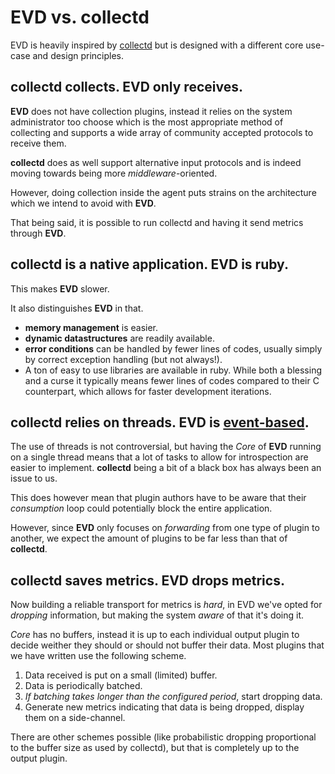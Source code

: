 # EVD vs. collectd

EVD is heavily inspired by [collectd](http://collectd.org/) but is designed
with a different core use-case and design principles.

## collectd collects. EVD only receives.

**EVD** does not have collection plugins, instead it relies on the system
administrator too choose which is the most appropriate method of collecting and
supports a wide array of community accepted protocols to receive them.

**collectd** does as well support alternative input protocols and is indeed
moving towards being more *middleware*-oriented.

However, doing collection inside the agent puts strains on the architecture
which we intend to avoid with **EVD**.

That being said, it is possible to run collectd and having it send metrics
through **EVD**.

## collectd is a native application. EVD is ruby.

This makes **EVD** slower.

It also distinguishes **EVD** in that.

* **memory management** is easier.
* **dynamic datastructures** are readily available.
* **error conditions** can be handled by fewer lines of codes, usually simply
  by correct exception handling (but not always!).
* A ton of easy to use libraries are available in ruby. While both a blessing
  and a curse it typically means fewer lines of codes compared to their
  C counterpart, which allows for faster development iterations.

## collectd relies on threads. EVD is [event-based](http://rubyeventmachine.com/).

The use of threads is not controversial, but having the *Core* of **EVD**
running on a single thread means that a lot of tasks to allow for introspection
are easier to implement. **collectd** being a bit of a black box has always
been an issue to us.

This does however mean that plugin authors have to be aware that their
*consumption* loop could potentially block the entire application.

However, since **EVD** only focuses on *forwarding* from one type of plugin to
another, we expect the amount of plugins to be far less than that of
**collectd**.

## collectd saves metrics. EVD drops metrics.

Now building a reliable transport for metrics is *hard*, in EVD we've opted for
*dropping* information, but making the system *aware* of that it's doing it.

*Core* has no buffers, instead it is up to each individual output plugin to
decide weither they should or should not buffer their data.
Most plugins that we have written use the following scheme.

1. Data received is put on a small (limited) buffer.
2. Data is periodically batched.
3. *If batching takes longer than the configured period*,
   start dropping data.
4. Generate new metrics indicating that data is being dropped, display them on
   a side-channel.

There are other schemes possible (like probabilistic dropping proportional to
the buffer size as used by collectd), but that is completely up to the output
plugin.
